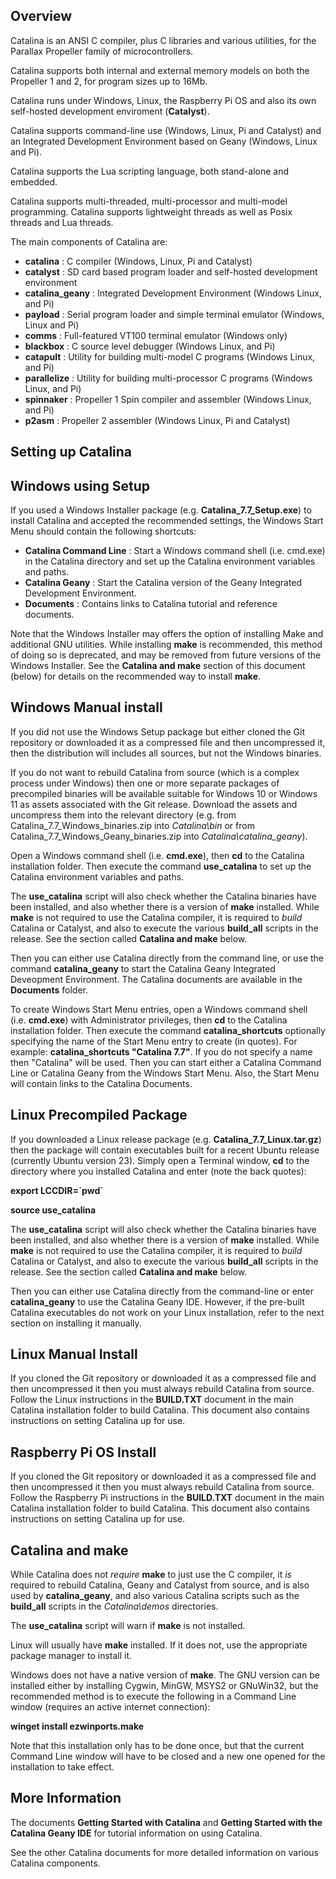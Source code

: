 Overview
--------

Catalina is an ANSI C compiler, plus C libraries and various utilities, for the Parallax Propeller family of microcontrollers. 

Catalina supports both internal and external memory models on both the Propeller 1 and 2, for program sizes up to 16Mb.

Catalina runs under Windows, Linux, the Raspberry Pi OS and also its own self-hosted development enviroment (**Catalyst**).

Catalina supports command-line use (Windows, Linux, Pi and Catalyst) and an Integrated Development Environment based on Geany (Windows, Linux and Pi).

Catalina supports the Lua scripting language, both stand-alone and embedded.

Catalina supports multi-threaded, multi-processor and multi-model programming. Catalina supports lightweight threads as well as Posix threads and Lua threads.

The main components of Catalina are:

-  **catalina**    : C compiler (Windows, Linux, Pi and Catalyst)
-  **catalyst**    : SD card based program loader and self-hosted development environment
-  **catalina_geany** : Integrated Development Environment (Windows Linux, and Pi)
-  **payload**     : Serial program loader and simple terminal emulator (Windows, Linux and Pi)
-  **comms**       : Full-featured VT100 terminal emulator (Windows only)
-  **blackbox**    : C source level debugger (Windows Linux, and Pi)
-  **catapult**    : Utility for building multi-model C programs (Windows Linux, and Pi)
-  **parallelize** : Utility for building multi-processor C programs (Windows Linux, and Pi)
-  **spinnaker**   : Propeller 1 Spin compiler and assembler (Windows Linux, and Pi)
-  **p2asm**       : Propeller 2 assembler (Windows Linux, Pi and Catalyst)

Setting up Catalina 
-------------------

Windows using Setup
-------------------
If you used a Windows Installer package (e.g. **Catalina_7.7_Setup.exe**) to install Catalina and accepted the recommended settings, the Windows Start Menu should contain the following shortcuts:

-   **Catalina Command Line** : Start a Windows command shell (i.e. cmd.exe) in the Catalina directory and set up the Catalina environment variables and paths.
-   **Catalina Geany** : Start the Catalina version of the Geany Integrated Development Environment.
-   **Documents** : Contains links to Catalina tutorial and reference documents.

Note that the Windows Installer may offers the option of installing Make and additional GNU utilities. While installing **make** is recommended, this method of doing so is deprecated, and may be removed from future versions of the Windows Installer. See the **Catalina and make** section of this document (below) for details on the recommended way to install **make**.

Windows Manual install
----------------------

If you did not use the Windows Setup package but either cloned the Git repository or downloaded it as a compressed file and then uncompressed it, then the distribution will includes all sources, but not the Windows binaries. 

If you do not want to rebuild Catalina from source (which is a complex process under Windows) then one or more separate packages of precompiled binaries will be available suitable for Windows 10 or Windows 11 as assets associated with the Git release. Download the assets and uncompress them into the relevant directory (e.g. from Catalina_7.7_Windows_binaries.zip into _Catalina\bin_ or from Catalina_7.7_Windows_Geany_binaries.zip into _Catalina\catalina_geany_).
    
Open a Windows command shell (i.e. **cmd.exe**), then **cd** to the Catalina installation folder. Then execute the command **use_catalina** to set up the Catalina environment variables and paths.

The **use_catalina** script will also check whether the Catalina binaries have been installed, and also whether there is a version of **make** installed. While **make** is not required to use the Catalina compiler, it is required to _build_ Catalina or Catalyst, and also to execute the various **build_all** scripts in the release. See the section called **Catalina and make** below.

Then you can either use Catalina directly from the command line, or use the command **catalina_geany** to start the Catalina Geany Integrated Deveopment Environment. The Catalina documents are available in the **Documents** folder.

To create Windows Start Menu entries, open a Windows command shell (i.e. **cmd.exe**) with Administrator privileges, then **cd** to the Catalina installation folder. Then execute the command **catalina_shortcuts** optionally specifying the name of the Start Menu entry to create (in quotes). For example: **catalina_shortcuts "Catalina 7.7"**. If you do not specify a name then "Catalina" will be used. Then you can start either a Catalina Command Line or Catalina Geany from the Windows Start Menu. Also, the Start Menu will contain links to the Catalina Documents.

Linux Precompiled Package
-------------------------

If you downloaded a Linux release package (e.g. **Catalina_7.7_Linux.tar.gz**) then the package will contain executables built for a recent Ubuntu release (currently Ubuntu version 23). Simply open a Terminal window, **cd** to the directory where you installed Catalina and enter (note the back quotes):

**export LCCDIR=\`pwd\`**

**source use_catalina**

The **use_catalina** script will also check whether the Catalina binaries have been installed, and also whether there is a version of **make** installed. While **make** is not required to use the Catalina compiler, it is required to _build_ Catalina or Catalyst, and also to execute the various **build_all** scripts in the release. See the section called **Catalina and make** below.

Then you can either use Catalina directly from the command-line or enter **catalina_geany** to use the Catalina Geany IDE. However, if the pre-built Catalina executables do not work on your Linux installation, refer to the next section on installing it manually.

Linux Manual Install
--------------------
If you cloned the Git repository or downloaded it as a compressed file and then uncompressed it then you must always rebuild Catalina from source. Follow the Linux instructions in the **BUILD.TXT** document in the main Catalina installation folder to build Catalina. This document also contains instructions on setting Catalina up for use.

Raspberry Pi OS Install
-----------------------

If you cloned the Git repository or downloaded it as a compressed file and then uncompressed it then you must always rebuild Catalina from source. Follow the Raspberry Pi instructions in the **BUILD.TXT** document in the main Catalina installation folder to build Catalina. This document also contains instructions on setting Catalina up for use.

Catalina and make
-----------------

While Catalina does not _require_ **make** to just use the C compiler, it _is_ required to rebuild Catalina, Geany and Catalyst from source, and is also used by **catalina_geany**, and also various Catalina scripts such as the **build_all** scripts in the _Catalina\demos_ directories. 

The **use_catalina** script will warn if **make** is not installed.

Linux will usually have **make** installed. If it does not, use the appropriate package manager to install it.

Windows does not have a native version of **make**. The GNU version can be installed either by installing Cygwin, MinGW, MSYS2 or GNuWin32, but the recommended method is to execute the following in a Command Line window (requires an active internet connection):

**winget install ezwinports.make**

Note that this installation only has to be done once, but that the current Command Line window will have to be closed and a new one opened for the installation to take effect.

More Information
----------------
The documents **Getting Started with Catalina** and **Getting Started with the Catalina Geany IDE** for tutorial information on using Catalina.

See the other Catalina documents for more detailed information on various Catalina components.


